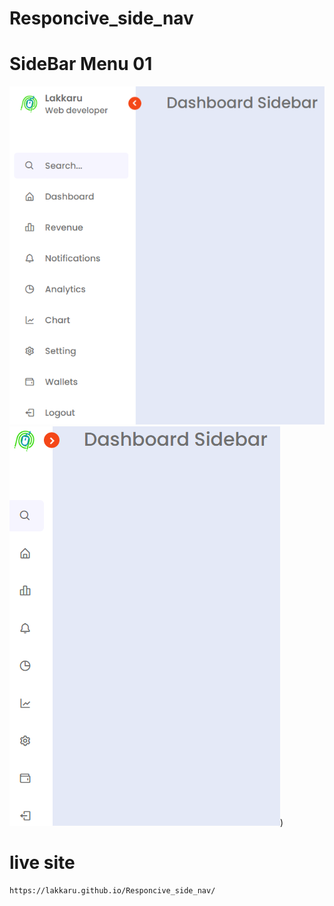 # Responcive_side_nav
# SideBar Menu 01
![ScrenShot 1](/ScereenShot%201.PNG)
![ScrenShot 2](/ScereenShot%202.PNG))
# live site
    https://lakkaru.github.io/Responcive_side_nav/
